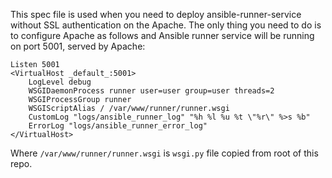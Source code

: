 This spec file is used when you need to deploy ansible-runner-service without SSL authentication
on the Apache. The only thing you need to do is to configure Apache as follows and Ansible runner
service will be running on port 5001, served by Apache:

```
Listen 5001
<VirtualHost _default_:5001>
    LogLevel debug
    WSGIDaemonProcess runner user=user group=user threads=2
    WSGIProcessGroup runner
    WSGIScriptAlias / /var/www/runner/runner.wsgi
    CustomLog "logs/ansible_runner_log" "%h %l %u %t \"%r\" %>s %b"
    ErrorLog "logs/ansible_runner_error_log"
</VirtualHost>
```

Where `/var/www/runner/runner.wsgi` is `wsgi.py` file copied from root of this repo.
